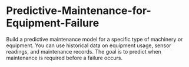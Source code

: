 # Predictive-Maintenance-for-Equipment-Failure
Build a predictive maintenance model for a specific type of machinery or equipment. You can use historical data on equipment usage, sensor readings, and maintenance records. The goal is to predict when maintenance is required before a failure occurs.
